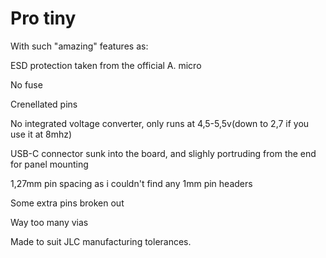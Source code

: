# Pro tiny

With such "amazing" features as:

ESD protection taken from the official A. micro

No fuse

Crenellated pins

No integrated voltage converter, only runs at 4,5-5,5v(down to 2,7 if you use it at 8mhz)

USB-C connector sunk into the board, and slighly portruding from the end for panel mounting

1,27mm pin spacing as i couldn't find any 1mm pin headers

Some extra pins broken out

Way too many vias

Made to suit JLC manufacturing tolerances.